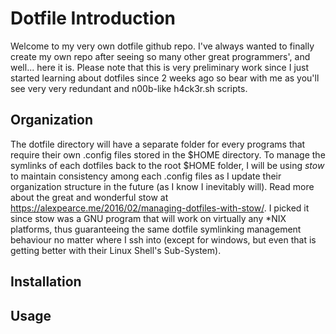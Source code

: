 # Dotfile Introduction

Welcome to my very own dotfile github repo. I've always wanted to finally create my own repo after seeing so many other great programmers', and well... here it is. Please note that this is very preliminary work since I just started learning about dotfiles since 2 weeks ago so bear with me as you'll see very very redundant and n00b-like h4ck3r.sh scripts.


## Organization

The dotfile directory will have a separate folder for every programs that require their own .config files stored in the $HOME directory. To manage the symlinks of each dotfiles back to the root $HOME folder, I will be using *stow* to maintain consistency among each .config files as I update their organization structure in the future (as I know I inevitably will). Read more about the great and wonderful stow at https://alexpearce.me/2016/02/managing-dotfiles-with-stow/. I picked it since stow was a GNU program that will work on virtually any \*NIX platforms, thus guaranteeing the same dotfile symlinking management behaviour no matter where I ssh into (except for windows, but even that is getting better with their Linux Shell's Sub-System). 

## Installation
## Usage

<!--stackedit_data:
eyJoaXN0b3J5IjpbNDU2MzgzODIyLC0xODk0NTI2NzQxXX0=
-->